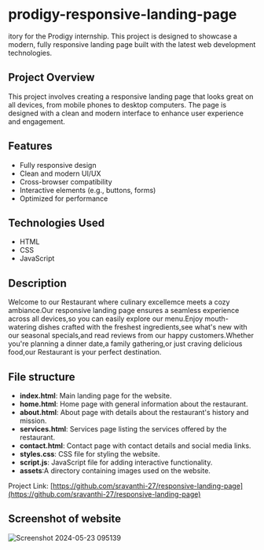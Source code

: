 # prodigy-responsive-landing-page
itory for the Prodigy internship. This project is designed to showcase a modern, fully responsive landing page built with the latest web development technologies.


## Project Overview

This project involves creating a responsive landing page that looks great on all devices, from mobile phones to desktop computers. The page is designed with a clean and modern interface to enhance user experience and engagement.

## Features

- Fully responsive design
- Clean and modern UI/UX
- Cross-browser compatibility
- Interactive elements (e.g., buttons, forms)
- Optimized for performance

## Technologies Used

- HTML
- CSS 
- JavaScript 

## Description  
   
Welcome to our Restaurant where culinary excellemce meets a cozy ambiance.Our responsive landing page ensures a seamless experience across all devices,so you can easily explore our menu.Enjoy mouth-watering dishes crafted with the freshest ingredients,see what's new with our seasonal specials,and read reviews from our happy customers.Whether you're planning a dinner date,a family gathering,or just craving delicious food,our Restaurant is your perfect destination.

## File structure

- **index.html**: Main landing page for the website.
- **home.html**: Home page with general information about the restaurant.
- **about.html**: About page with details about the restaurant's history and mission.
- **services.html**: Services page listing the services offered by the restaurant.
- **contact.html**: Contact page with contact details and social media links.
- **styles.css**: CSS file for styling the website.
- **script.js**: JavaScript file for adding interactive functionality.
- **assets**:A directory containing images used on the website.
 

Project Link: [https://github.com/sravanthi-27/responsive-landing-page](https://github.com/sravanthi-27/responsive-landing-page)

## Screenshot of website

![Screenshot 2024-05-23 095139](https://github.com/sravanthi-27/PRODIGY_TrackCode_TaskNumber/assets/170450054/2a223915-7c4d-4a72-9a71-e68108e87342)

